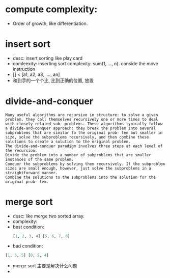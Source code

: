 # compute complexity:
* Order of growth, like differentiation.


# insert sort

* desc: insert sorting like play card
* comleexity: inserting sort complexity: sum(1, ..., n). conside the move instruction
* [] < [a1, a2, a3, ...., an]
* 和到手的一个个比, 比到正确的位置, 放置


# divide-and-conquer
```
Many useful algorithms are recursive in structure: to solve a given problem, they call themselves recursively one or more times to deal with closely related sub- problems. These algorithms typically follow a divide-and-conquer approach: they break the problem into several subproblems that are similar to the original prob- lem but smaller in size, solve the subproblems recursively, and then combine these solutions to create a solution to the original problem.
The divide-and-conquer paradigm involves three steps at each level of the recursion:
Divide the problem into a number of subproblems that are smaller instances of the same problem.
Conquer the subproblems by solving them recursively. If the subproblem sizes are small enough, however, just solve the subproblems in a straightforward manner.
Combine the solutions to the subproblems into the solution for the original prob- lem.
```

# merge sort
* desc: like merge two sorted array.
* complexity: 
* best condition: 
    ```python
    [1, 2, 3, 4] [5, 6, 7, 8]
    ```
* bad condition:
```python
[1, 3, 5] [0, 2, 4]
```
* merge sort 主要是解决什么问题
* 
```

```